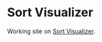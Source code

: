 # Sort Visualizer

Working site on [Sort Visualizer](https://github.com/facebook/create-react-app).
